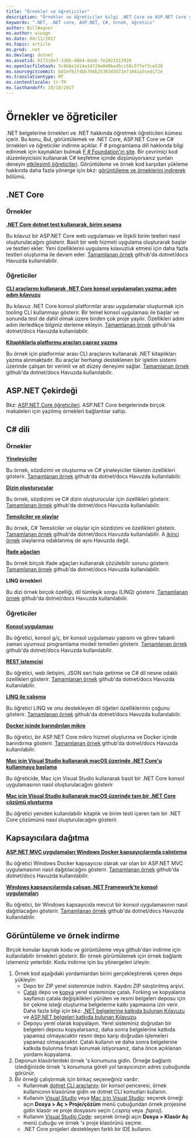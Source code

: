 ```yaml
---
title: "Örnekler ve öğreticiler"
description: "Örnekler ve öğreticiler bilgi .NET Core ve ASP.NET Core yardımcı C# dili için .NET hakkında bilgi edinin."
keywords: ".NET, .NET core, ASP.NET, C#, örnek, öğretici"
author: BillWagner
ms.author: wiwagn
ms.date: 04/11/2017
ms.topic: article
ms.prod: .net
ms.devlang: dotnet
ms.assetid: 617310e7-336b-4864-8dab-7e2021512929
ms.openlocfilehash: 5c8b6e2d14a14724a040bed5cc58c5ffef3ce520
ms.sourcegitcommit: bd1ef61f4bb794b25383d3d72e71041a5ced172e
ms.translationtype: MT
ms.contentlocale: tr-TR
ms.lasthandoff: 10/18/2017
---
```

# <a name="samples-and-tutorials"></a>Örnekler ve öğreticiler

.NET belgelerine örnekleri ve .NET hakkında öğretmek öğreticileri kümesi içerir. Bu konu, Bul, görüntülemek ve .NET Core, ASP.NET Core ve C# örnekleri ve öğreticiler indirme açıklar. F # programlama dili hakkında bilgi edinmek için kaynakları bulmak [F # Foundation'ın site](http://fsharp.org/learn.html). Bir çevrimiçi kod düzenleyicisini kullanarak C# keşfetme içinde düşünüyorsanız şunları deneyin [etkileşimli öğreticileri](http://go.microsoft.com/fwlink/p/?LinkId=817234). Görüntüleme ve örnek kod karşıdan yükleme hakkında daha fazla yönerge için bkz: [görüntüleme ve örneklerini indirerek](#viewing-and-downloading-samples) bölümü.

## <a name="net-core"></a>.NET Core

### <a name="samples"></a>Örnekler

**[.NET Core dotnet test kullanarak, birim sınama](../core/testing/unit-testing-with-dotnet-test.md)**

Bu kılavuz bir ASP.NET Core web uygulaması ve ilişkili birim testleri nasıl oluşturulacağını gösterir. Basit bir web hizmeti uygulama oluşturarak başlar ve testleri ekler. Yeni özelliklerini uygulama kılavuzluk etmesi için daha fazla testleri oluşturma ile devam eder. [Tamamlanan örnek](https://github.com/dotnet/docs/tree/master/samples/core/getting-started/unit-testing-using-dotnet-test) github'da dotnet/docs Havuzda kullanılabilir.

### <a name="tutorials"></a>Öğreticiler

**[CLI araçlarını kullanarak .NET Core konsol uygulamaları yazma: adım adım kılavuzu](../core/tutorials/using-with-xplat-cli.md)**

Bu kılavuz .NET Core konsol platformlar arası uygulamalar oluşturmak için tooling CLI kullanmayı gösterir. Bir temel konsol uygulaması ile başlar ve sonunda test de dahil olmak üzere birden çok proje yayılır. Özellikleri adım adım ilerledikçe bilginiz derleme ekleyin. [Tamamlanan örnek](https://github.com/dotnet/docs/tree/master/samples/core/console-apps) github'da dotnet/docs Havuzda kullanılabilir.

**[Kitaplıklarla platformu araçları çapraz yazma](../core/tutorials/libraries.md)**

Bu örnek için platformlar arası CLI araçlarını kullanarak .NET kitaplıkları yazma alınmaktadır. Bu araçlar herhangi desteklenen bir işletim sistemi üzerinde çalışan bir verimli ve alt düzey deneyimi sağlar. [Tamamlanan örnek](https://github.com/dotnet/docs/tree/master/samples/framework/libraries/frameworks-library) github'da dotnet/docs Havuzda kullanılabilir.

## <a name="aspnet-core"></a>ASP.NET Çekirdeği

Bkz: [ASP.NET Core öğreticileri](/aspnet/core/tutorials/). ASP.NET Core belgelerinde birçok makaleleri için yazılmış örnekleri bağlantılar sahip.

## <a name="c-language"></a>C# dili

### <a name="samples"></a>Örnekler

**[Yineleyiciler](../csharp/iterators.md)**

Bu örnek, sözdizimi ve oluşturma ve C# yineleyiciler tüketen özellikleri gösterir. [Tamamlanan örnek](https://github.com/dotnet/docs/tree/master/samples/csharp/iterators) github'da dotnet/docs Havuzda kullanılabilir.

**[Dizin oluşturucular](../csharp/indexers.md)**

Bu örnek, sözdizimi ve C# dizin oluşturucular için özellikleri gösterir. [Tamamlanan örnek](https://github.com/dotnet/docs/tree/master/samples/csharp/indexers) github'da dotnet/docs Havuzda kullanılabilir.

**[Temsilciler ve olaylar](../csharp/delegates-events.md)**

Bu örnek, C# Temsilciler ve olaylar için sözdizimi ve özellikleri gösterir. [Tamamlanan örnek](https://github.com/dotnet/docs/tree/master/samples/csharp/delegates-and-events) github'da dotnet/docs Havuzda kullanılabilir. A [ikinci örnek](https://github.com/dotnet/docs/tree/master/samples/csharp/events) olaylarına odaklanmış de aynı Havuzda değil.

**[İfade ağaçları](../csharp/expression-trees.md)**

Bu örnek birçok ifade ağaçları kullanarak çözülebilir sorunu gösterir. [Tamamlanan örnek](https://github.com/dotnet/docs/tree/master/samples/csharp/expression-trees) github'da dotnet/docs Havuzda kullanılabilir.

**LINQ örnekleri**

Bu dizi örnek birçok özelliği, dil tümleşik sorgu (LINQ) gösterir. [Tamamlanan örnek](https://github.com/dotnet/docs/tree/master/samples/core/linq/csharp) github'da dotnet/docs Havuzda kullanılabilir.

### <a name="tutorials"></a>Öğreticiler

**[Konsol uygulaması](../csharp/tutorials/console-teleprompter.md)**

Bu öğretici, konsol g/ç, bir konsol uygulaması yapısını ve görev tabanlı zaman uyumsuz programlama modeli temelleri gösterir. [Tamamlanan örnek](https://github.com/dotnet/docs/tree/master/samples/csharp/getting-started/console-teleprompter) github'da dotnet/docs Havuzda kullanılabilir.

**[REST istemcisi](../csharp/tutorials/console-webapiclient.md)**

Bu öğretici, web iletişimi, JSON seri hale getirme ve C# dil nesne odaklı özellikleri gösterir. [Tamamlanan örnek](https://github.com/dotnet/docs/tree/master/samples/csharp/getting-started/console-webapiclient) github'da dotnet/docs Havuzda kullanılabilir.

**[LINQ ile çalışma](../csharp/tutorials/working-with-linq.md)**

Bu öğretici LINQ ve onu destekleyen dil öğeleri özelliklerinin çoğunu gösterir. [Tamamlanan örnek](https://github.com/dotnet/docs/tree/master/samples/csharp/getting-started/console-linq) github'da dotnet/docs Havuzda kullanılabilir.

**[Docker içinde barındırılan mikro](../csharp/tutorials/microservices.md)**

Bu öğretici, bir ASP.NET Core mikro hizmet oluşturma ve Docker içinde barındırma gösterir. [Tamamlanan örnek](https://github.com/dotnet/docs/tree/master/samples/csharp/getting-started/WeatherMicroservice) github'da dotnet/docs Havuzda kullanılabilir.

**[Mac için Visual Studio kullanarak macOS üzerinde .NET Core'u kullanmaya başlama](../core/tutorials/using-on-mac-vs.md)**

Bu öğreticide, Mac için Visual Studio kullanarak basit bir .NET Core konsol uygulamasının nasıl oluşturulacağını gösterir

**[Mac için Visual Studio kullanarak macOS üzerinde tam bir .NET Core çözümü oluşturma](../core/tutorials/using-on-mac-vs-full-solution.md)**

Bu öğretici yeniden kullanılabilir kitaplık ve birim testi içeren tam bir .NET Core çözümünü nasıl oluşturulacağını gösterir.

## <a name="deploying-to-containers"></a>Kapsayıcılara dağıtma

**[ASP.NET MVC uygulamaları Windows Docker kapsayıcılarında çalıştırma](../framework/docker/aspnetmvc.md)**

Bu öğretici Windows Docker kapsayıcısı olarak var olan bir ASP.NET MVC uygulamasının nasıl dağıtılacağını gösterir. [Tamamlanan örnek](https://github.com/dotnet/docs/tree/master/samples/framework/docker/MVCRandomAnswerGenerator) github'da dotnet/docs Havuzda kullanılabilir.

**[Windows kapsayıcılarında çalışan .NET Framework'te konsol uygulamaları](../framework/docker/console.md)**

Bu öğretici, bir Windows kapsayıcıda mevcut bir konsol uygulamasının nasıl dağıtılacağını gösterir. [Tamamlanan örnek](https://github.com/dotnet/docs/tree/master/samples/framework/docker/ConsoleRandomAnswerGenerator) github'da dotnet/docs Havuzda kullanılabilir.

## <a name="viewing-and-downloading-samples"></a>Görüntüleme ve örnek indirme

Birçok konular kaynak kodu ve görüntüleme veya github'dan indirme için kullanılabilir örnekleri gösterir. Bir örnek görüntülemek için örnek bağlantı izlemeniz yeterlidir. Kodu indirme için bu yönergeleri izleyin:

1. Örnek kod aşağıdaki yordamlardan birini gerçekleştirerek içeren depo yükleyin:
   * Depo bir ZIP yerel sisteminize indirin. Kaydını ZIP sıkıştırılmış arşivi.
   * [Çatalı](https://help.github.com/articles/fork-a-repo/) depo ve [kopya](https://help.github.com/articles/cloning-a-repository/) yerel sisteminize çatalı. Forking ve kopyalama sayfanızı çatala değişiklikleri yürüten ve resmi belgeleri deposu için bir çekme isteği oluşturma belgelerine katkı yapmasına izin verir. Daha fazla bilgi için bkz: [.NET belgelerine katkıda bulunan Kılavuzu](https://github.com/dotnet/docs/blob/master/CONTRIBUTING.md) ve [ASP.NET belgeleri katkıda bulunan Kılavuzu](https://github.com/aspnet/Docs/blob/master/CONTRIBUTING.md).
   * Depoyu yerel olarak kopyalayın. Yerel sisteminiz doğrudan bir belgeleri deposu kopyalarsanız, daha sonra belgelerine katkıda yapamaz olmayacaktır resmi depo karşı doğrudan işlemeleri yapamaz olmayacaktır. Çatalı kullanın ve daha sonra belgelerine katkıda bulunma fırsatı korumak istiyorsanız, daha önce açıklanan yordamı kopyalama.
1. Deponun klasörlerdeki örnek 's konumuna gidin. Örneğe bağlantı izlediğinizde örnek 's konumuna göreli yol tarayıcınızın adres çubuğunda görünür.
1. Bir örneği çalıştırmak için birkaç seçeneğiniz vardır:
   * Kullanmak [dotnet CLI araçlarını](../core/tools/index.md): bir konsol penceresi, örnek kullanıcının klasörüne gidin ve dotnet CLI komutları kullanın.
   * Kullanım [Visual Studio](https://www.visualstudio.com/) veya [Mac için Visual Studio](https://www.visualstudio.com/vs/visual-studio-mac/): seçerek örneği açın **Dosya > Aç > Proje/çözüm** menü çubuğundan örnek projesine gidin klasör ve proje dosyasını seçin (*.csproj* veya *.fsproj*).
   * Kullanım [Visual Studio Code](https://code.visualstudio.com/): seçerek örneği açın **Dosya > Klasör Aç** menü çubuğu ve örnek 's proje klasörünü seçme.
   * .NET Core projeleri destekleyen farklı bir IDE kullanın.

